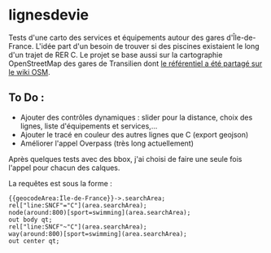 # lignesdevie
Tests d'une carto des services et équipements autour des gares d'Île-de-France.
L'idée part d'un besoin de trouver si des piscines existaient le long d'un trajet de RER C.
Le projet se base aussi sur la cartographie OpenStreetMap des gares de Transilien dont [le référentiel a été partagé sur le wiki OSM](http://wiki.openstreetmap.org/wiki/FR:Railway_stations).

## To Do :
- Ajouter des contrôles dynamiques : slider pour la distance, choix des lignes, liste d'équipements et services,...
- Ajouter le tracé en couleur des autres lignes que C (export geojson)
- Améliorer l'appel Overpass (très long actuellement)

Après quelques tests avec des bbox, j'ai choisi de faire une seule fois l'appel pour chacun des calques.

La requêtes est sous la forme :

    {{geocodeArea:Île-de-France}}->.searchArea;
    rel["line:SNCF"="C"](area.searchArea);
    node(around:800)[sport=swimming](area.searchArea);
    out body qt;
    rel["line:SNCF"~"C"](area.searchArea);
    way(around:800)[sport=swimming](area.searchArea);
    out center qt;
